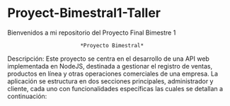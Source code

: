# Proyect-Bimestral1-Taller
Bienvenidos a mi repositorio del Proyecto Final Bimestre 1


                           *Proyecto Bimestral*
Descripción:
Este proyecto se centra en el desarrollo de una API web implementada en NodeJS, destinada a gestionar el registro 
de ventas, productos en línea y otras operaciones comerciales de una empresa. La aplicación se estructura en dos 
secciones principales, administrador y cliente, cada uno con funcionalidades específicas las cuales se detallan a 
continuación:
